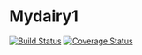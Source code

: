 # Mydairy1
[![Build Status](https://travis-ci.org/DianeDusenge/Mydairy1.svg?branch=Develop)](https://travis-ci.org/DianeDusenge/Mydairy1)
[![Coverage Status](https://coveralls.io/repos/github/DianeDusenge/Mydairy1/badge.svg?branch=Develop)](https://coveralls.io/github/DianeDusenge/Mydairy1?branch=Develop)